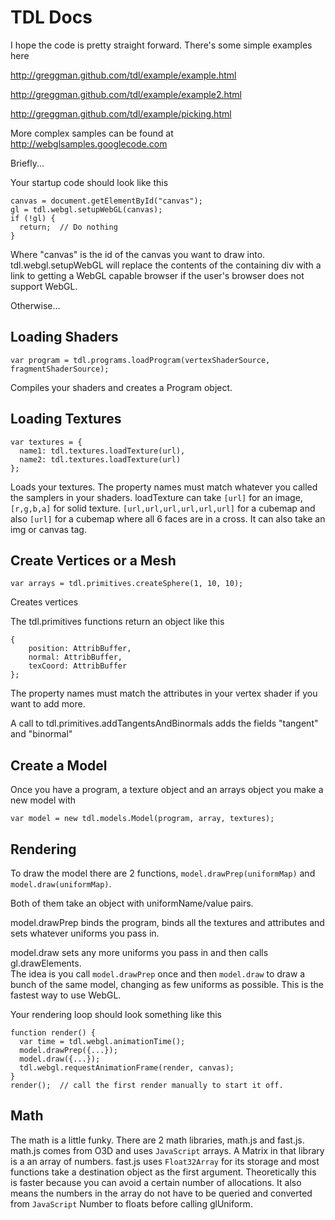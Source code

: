 TDL Docs
========
I hope the code is pretty straight forward. There's some simple examples here

<a href="http://greggman.github.com/tdl/example/example.html">http://greggman.github.com/tdl/example/example.html</a>

<a href="http://greggman.github.com/tdl/example/example2.html">http://greggman.github.com/tdl/example/example2.html</a>

<a href="http://greggman.github.com/tdl/example/picking.html">http://greggman.github.com/tdl/example/picking.html</a>

More complex samples can be found at <a href="http://webglsamples.googlecode.com">http://webglsamples.googlecode.com</a>

Briefly...

Your startup code should look like this

    canvas = document.getElementById("canvas");
    gl = tdl.webgl.setupWebGL(canvas);
    if (!gl) {
      return;  // Do nothing
    }

Where "canvas" is the id of the canvas you want to draw into. 
tdl.webgl.setupWebGL will replace the contents of the containing div 
with a link to getting a WebGL capable browser if the user's browser 
does not support WebGL. 

Otherwise...

Loading Shaders
---------------

    var program = tdl.programs.loadProgram(vertexShaderSource, fragmentShaderSource);

Compiles your shaders and creates a Program object.

Loading Textures
----------------

    var textures = {
      name1: tdl.textures.loadTexture(url),
      name2: tdl.textures.loadTexture(url)
    };

Loads your textures. The property names must match whatever you called the samplers 
in your shaders. loadTexture can take `[url]` for an image, `[r,g,b,a]` for solid 
texture. `[url,url,url,url,url,url]` for a cubemap and also `[url]` for a cubemap 
where all 6 faces are in a cross. It can also take an img or canvas tag.

Create Vertices or a Mesh
-------------------------

    var arrays = tdl.primitives.createSphere(1, 10, 10);

Creates vertices

The tdl.primitives functions return an object like this 

    {
        position: AttribBuffer,
        normal: AttribBuffer,
        texCoord: AttribBuffer
    };

The property names must match the attributes in your vertex shader if you want to 
add more.
 
A call to tdl.primitives.addTangentsAndBinormals adds the fields "tangent" and 
"binormal"

Create a Model
--------------

Once you have a program, a texture object and an arrays object you make a new 
model with

    var model = new tdl.models.Model(program, array, textures);


Rendering
---------

To draw the model there are 2 functions, `model.drawPrep(uniformMap)` and 
`model.draw(uniformMap)`.

Both of them take an object with uniformName/value pairs.

model.drawPrep binds the program, binds all the textures and attributes and 
sets whatever uniforms you pass in.

model.draw sets any more uniforms you pass in and then calls gl.drawElements.  
The idea is you call `model.drawPrep` once and then `model.draw` to draw a 
bunch of the same model, changing as few uniforms as possible. This is the 
fastest way to use WebGL.

Your rendering loop should look something like this

    function render() {
      var time = tdl.webgl.animationTime();
      model.drawPrep({...});
      model.draw({...});
      tdl.webgl.requestAnimationFrame(render, canvas);
    }
    render();  // call the first render manually to start it off.  


Math
----

The math is a little funky. There are 2 math libraries, math.js and fast.js.  
math.js comes from O3D and uses `JavaScript` arrays. A Matrix in that 
library is a an array of numbers.  fast.js uses `Float32Array` for its storage 
and most functions take a destination object as the first argument. 
Theoretically this is faster because you can avoid a certain number of 
allocations. It also means the numbers in the array do not have to be queried 
and converted from `JavaScript` Number to floats before calling glUniform.
